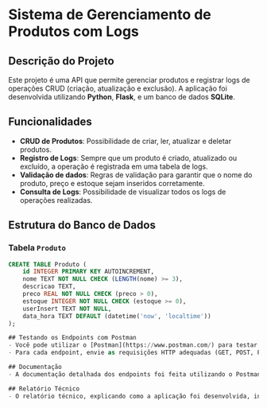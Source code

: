 # Sistema de Gerenciamento de Produtos com Logs

## Descrição do Projeto
Este projeto é uma API que permite gerenciar produtos e registrar logs de operações CRUD (criação, atualização e exclusão). A aplicação foi desenvolvida utilizando **Python**, **Flask**, e um banco de dados **SQLite**.

## Funcionalidades
- **CRUD de Produtos**: Possibilidade de criar, ler, atualizar e deletar produtos.
- **Registro de Logs**: Sempre que um produto é criado, atualizado ou excluído, a operação é registrada em uma tabela de logs.
- **Validação de dados**: Regras de validação para garantir que o nome do produto, preço e estoque sejam inseridos corretamente.
- **Consulta de Logs**: Possibilidade de visualizar todos os logs de operações realizadas.

## Estrutura do Banco de Dados

### Tabela `Produto`
```sql
CREATE TABLE Produto (
    id INTEGER PRIMARY KEY AUTOINCREMENT,
    nome TEXT NOT NULL CHECK (LENGTH(nome) >= 3),
    descricao TEXT,
    preco REAL NOT NULL CHECK (preco > 0),
    estoque INTEGER NOT NULL CHECK (estoque >= 0),
    userInsert TEXT NOT NULL,
    data_hora TEXT DEFAULT (datetime('now', 'localtime'))
);

## Testando os Endpoints com Postman
- Você pode utilizar o [Postman](https://www.postman.com/) para testar os endpoints descritos acima.
- Para cada endpoint, envie as requisições HTTP adequadas (GET, POST, PUT, DELETE) com os parâmetros e payloads apropriados.

## Documentação
- A documentação detalhada dos endpoints foi feita utilizando o Postman e pode ser visualizada no arquivo `docs/api-documentation.json`.

## Relatório Técnico
- O relatório técnico, explicando como a aplicação foi desenvolvida, incluindo os desafios encontrados e as soluções adotadas, está disponível no arquivo `docs/relatorio_tecnico.pdf`.
